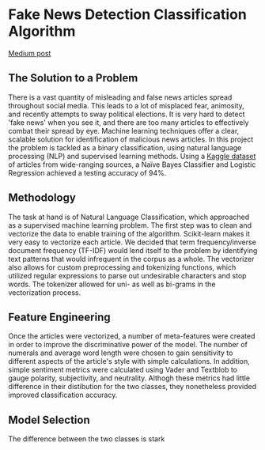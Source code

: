 # Fake News Detection Classification Algorithm
[Medium post](https://towardsdatascience.com/machine-learning-tackles-the-fake-news-problem-c3fa75549e52)
 ## The Solution to a Problem
 There is a vast quantity of misleading and false news articles spread throughout social media. This leads to a lot of misplaced fear, animosity, and recently attempts to sway political elections. It is very hard to detect 'fake news' when you see it, and there are too many articles to effectively combat their spread by eye. Machine learning techniques offer a clear, scalable solution for identification of malicious news articles. In this project the problem is tackled as a binary classification, using natural language processing (NLP) and supervised learning methods. Using a [Kaggle dataset](https://www.kaggle.com/c/fake-news) of articles from wide-ranging sources, a Naïve Bayes Classifier and Logistic Regression achieved a testing accuracy of 94%.
 
## Methodology
The task at hand is of Natural Language Classification, which approached as a supervised machine learning problem. The first step was to clean and vectorize the data to enable training of the algorithm. Scikit-learn makes it very easy to vectorize each article. We decided that term frequency/inverse document frequency (TF-IDF) would lend itself to the problem by identifying text patterns that would infrequent in the corpus as a whole. The vectorizer also allows for custom preprocessing and tokenizing functions, which utilized regular expressions to parse out undesirable characters and stop words. The tokenizer allowed for uni- as well as bi-grams in the vectorization process.

## Feature Engineering
Once the articles were vectorized, a number of meta-features were created in order to improve the discriminative power of the model. The number of numerals and average word length were chosen to gain sensitivity to different aspects of the article's style with simple calculations. In addition, simple sentiment metrics were calculated using Vader and Textblob to gauge polarity, subjectivity, and neutrality. Althogh these metrics had little difference in their distibution for the two classes, they nonetheless provided improved classification accuracy.

## Model Selection
The difference between the two classes is stark 
